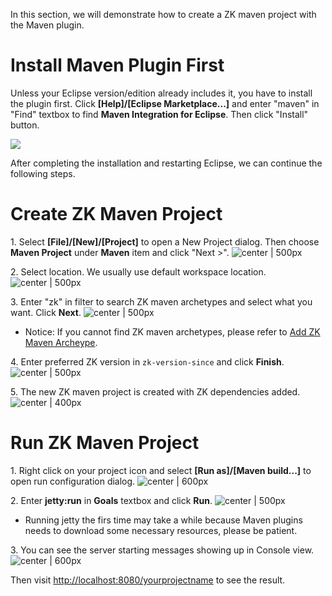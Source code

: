 In this section, we will demonstrate how to create a ZK maven project
with the Maven plugin.

# Install Maven Plugin First

Unless your Eclipse version/edition already includes it, you have to
install the plugin first. Click **\[Help\]/\[Eclipse Marketplace...\]**
and enter "maven" in "Find" textbox to find **Maven Integration for
Eclipse**. Then click "Install" button.

![]({{site.baseUrl}}/zk_studio_essentials/studio-maven-plugin.png)

After completing the installation and restarting Eclipse, we can
continue the following steps.

# Create ZK Maven Project

1\. Select **\[File\]/\[New\]/\[Project\]** to open a New Project
dialog. Then choose **Maven Project** under **Maven** item and click
"Next \>". ![]({{site.baseUrl}}/zk_studio_essentials/studio-maven-project-wizard.png " center | 500px")

2\. Select location. We usually use default workspace location. ![]({{site.baseUrl}}/zk_studio_essentials/studio-maven-project-wizard-2.png " center | 500px")

3\. Enter "zk" in filter to search ZK maven archetypes and select what
you want. Click **Next**. ![]({{site.baseUrl}}/zk_studio_essentials/studio-maven-archetype.png " center | 500px")

- Notice: If you cannot find ZK maven archetypes, please refer to [ Add ZK Maven Archeype](ZK_Installation_Guide/Quick_Start/Create_and_Run_Your_First_ZK_Application_with_Eclipse_and_Maven#Add_ZK_Maven_Archetype).

4\. Enter preferred ZK version in `zk-version-since` and click
**Finish**. ![]({{site.baseUrl}}/zk_studio_essentials/studio-maven-archetype-parameter.png " center | 500px")

5\. The new ZK maven project is created with ZK dependencies added. ![]({{site.baseUrl}}/zk_studio_essentials/studio-maven-project.png " center | 400px")

# Run ZK Maven Project

1\. Right click on your project icon and select **\[Run as\]/\[Maven
build...\]** to open run configuration dialog. ![ center \|
600px]({{site.baseUrl}}/zk_studio_essentials/studio-maven-run.png " center | 600px")

2\. Enter **jetty:run** in **Goals** textbox and click **Run**. ![
center \| 500px]({{site.baseUrl}}/zk_studio_essentials/studio-maven-run-jetty.png " center | 500px")

- Running jetty the firs time may take a while because Maven plugins
  needs to download some necessary resources, please be patient.

3\. You can see the server starting messages showing up in Console view.
![ center \| 600px]({{site.baseUrl}}/zk_studio_essentials/studio-maven-run-console.png " center | 600px")

Then visit <http://localhost:8080/yourprojectname> to see the result.
